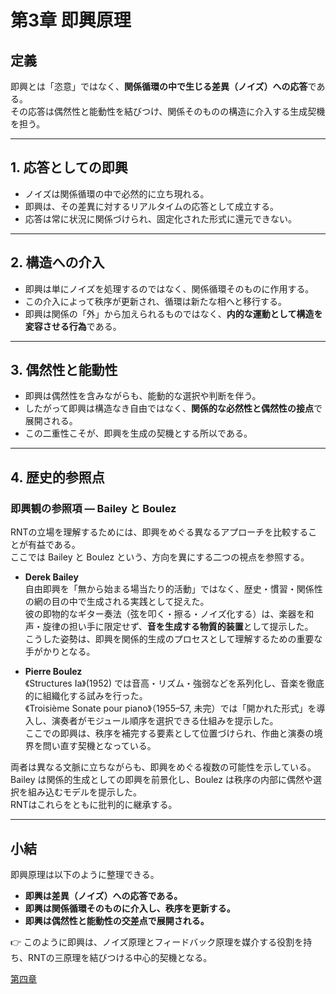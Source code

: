 # 第3章 即興原理

## 定義
即興とは「恣意」ではなく、**関係循環の中で生じる差異（ノイズ）への応答**である。  
その応答は偶然性と能動性を結びつけ、関係そのものの構造に介入する生成契機を担う。  

---

## 1. 応答としての即興
- ノイズは関係循環の中で必然的に立ち現れる。  
- 即興は、その差異に対するリアルタイムの応答として成立する。  
- 応答は常に状況に関係づけられ、固定化された形式に還元できない。  

---

## 2. 構造への介入
- 即興は単にノイズを処理するのではなく、関係循環そのものに作用する。  
- この介入によって秩序が更新され、循環は新たな相へと移行する。  
- 即興は関係の「外」から加えられるものではなく、**内的な運動として構造を変容させる行為**である。  

---

## 3. 偶然性と能動性
- 即興は偶然性を含みながらも、能動的な選択や判断を伴う。  
- したがって即興は構造なき自由ではなく、**関係的な必然性と偶然性の接点**で展開される。  
- この二重性こそが、即興を生成の契機とする所以である。  

---

## 4. 歴史的参照点

### 即興観の参照項 — Bailey と Boulez

RNTの立場を理解するためには、即興をめぐる異なるアプローチを比較することが有益である。  
ここでは Bailey と Boulez という、方向を異にする二つの視点を参照する。

- **Derek Bailey**  
  自由即興を「無から始まる場当たり的活動」ではなく、歴史・慣習・関係性の網の目の中で生成される実践として捉えた。  
  彼の即物的なギター奏法（弦を叩く・擦る・ノイズ化する）は、楽器を和声・旋律の担い手に限定せず、**音を生成する物質的装置**として提示した。  
  こうした姿勢は、即興を関係的生成のプロセスとして理解するための重要な手がかりとなる。

- **Pierre Boulez**  
  《Structures Ia》(1952) では音高・リズム・強弱などを系列化し、音楽を徹底的に組織化する試みを行った。  
  《Troisième Sonate pour piano》（1955–57, 未完）では「開かれた形式」を導入し、演奏者がモジュール順序を選択できる仕組みを提示した。  
  ここでの即興は、秩序を補完する要素として位置づけられ、作曲と演奏の境界を問い直す契機となっている。  

両者は異なる文脈に立ちながらも、即興をめぐる複数の可能性を示している。  
Bailey は関係的生成としての即興を前景化し、Boulez は秩序の内部に偶然や選択を組み込むモデルを提示した。  
RNTはこれらをともに批判的に継承する。

---

## 小結
即興原理は以下のように整理できる。  

- **即興は差異（ノイズ）への応答である。**  
- **即興は関係循環そのものに介入し、秩序を更新する。**  
- **即興は偶然性と能動性の交差点で展開される。**  

👉 このように即興は、ノイズ原理とフィードバック原理を媒介する役割を持ち、RNTの三原理を結びつける中心的契機となる。  

[第四章](04-feedback-principle.md)
